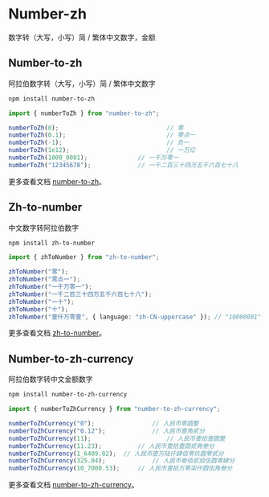 # Number-zh

数字转（大写，小写）简 / 繁体中文数字，金额

## Number-to-zh

阿拉伯数字转（大写，小写）简 / 繁体中文数字

```bash
npm install number-to-zh
```

```ts
import { numberToZh } from "number-to-zh";

numberToZh(0);								// 零
numberToZh(0.1);							// 零点一
numberToZh(-1);								// 负一
numberToZh(1e12);							// 一万亿
numberToZh(1000_0001);				// 一千万零一
numberToZh("12345678");				// 一千二百三十四万五千六百七十八
```

更多查看文档 [number-to-zh](https://github.com/condorheroblog/number-zh/tree/main/packages/number-to-zh)。

## Zh-to-number

中文数字转阿拉伯数字

```bash
npm install zh-to-number
```


```ts
import { zhToNumber } from "zh-to-number";

zhToNumber("零");																					// "0"
zhToNumber("零点一");																			// "0.1"
zhToNumber("一千万零一");																	 // "10000001"
zhToNumber("一千二百三十四万五千六百七十八");									 // "12345678"
zhToNumber("一十");																				// "10"
zhToNumber("十");																					// "10"
zhToNumber("壹仟万零壹", { language: "zh-CN-uppercase" }); // "10000001"
```

更多查看文档 [zh-to-number](https://github.com/condorheroblog/number-zh/tree/main/packages/zh-to-number)。

## Number-to-zh-currency

阿拉伯数字转中文金额数字

```bash
npm install number-to-zh-currency
```

```ts
import { numberToZhCurrency } from "number-to-zh-currency";

numberToZhCurrency("0"); 				// 人民币零圆整
numberToZhCurrency("0.12"); 			// 人民币壹角贰分
numberToZhCurrency(11); 					// 人民币壹拾壹圆整
numberToZhCurrency(11.23); 			// 人民币壹拾壹圆贰角叁分
numberToZhCurrency(1_6409.02); 	// 人民币壹万陆仟肆佰零玖圆零贰分
numberToZhCurrency(325.04); 			// 人民币叁佰贰拾伍圆零肆分
numberToZhCurrency(10_7000.53); 	// 人民币壹拾万零柒仟圆伍角叁分
```

更多查看文档 [number-to-zh-currency](https://github.com/condorheroblog/number-zh/tree/main/packages/number-to-zh-currency)。
